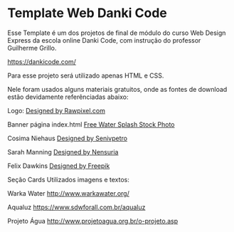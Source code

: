 # Template Web Danki Code

Esse Template é um dos projetos de final de módulo do curso Web Design Express da escola online Danki Code, com instrução do professor Guilherme Grillo.

https://dankicode.com/

Para esse projeto será utilizado apenas HTML e CSS.

Nele foram usados alguns materiais gratuitos, onde as fontes de download estão devidamente referênciadas abaixo:

Logo: <a href='https://www.freepik.com/free-vector/collection-of-logos-and-branding-vector_3585455.htm'>Designed by Rawpixel.com</a>

Banner página index.html
<a href='https://pt.freeimages.com/photo/water-splash-1637149'>Free Water Splash Stock Photo</a>

Cosima Niehaus
<a href='https://www.freepik.com/free-photo/african-american-woman-happy_2522653.htm'>Designed by Senivpetro</a>

Sarah Manning
<a href='https://www.freepik.com/free-photo/beautiful-young-woman-showing-and-pointing-over-white-background_1364112.htm'>Designed by Nensuria</a>

Felix Dawkins
<a href='https://www.freepik.com/free-photo/portrait-of-a-happy-young-man-with-laptop_2934937.htm'>Designed by Freepik</a>



Seção Cards
Utilizados imagens e textos:

Warka Water
http://www.warkawater.org/

Aqualuz
https://www.sdwforall.com.br/aqualuz

Projeto Água
http://www.projetoagua.org.br/o-projeto.asp